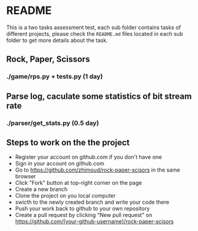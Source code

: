 # README
This is a two tasks assessment test, each sub folder contains tasks of different projects, please check the `README.md` files located in each sub folder to get more details about the task.

## Rock, Paper, Scissors
### ./game/rps.py + tests.py (1 day)

## Parse log, caculate some statistics of bit stream rate
### ./parser/get_stats.py (0.5 day)

## Steps to work on the the project
* Register your account on github.com if you don't have one
* Sign in your account on github.com
* Go to https://github.com/zhimoud/rock-paper-scisors in the same browser
* Click "Fork" button at top-right corner on the page
* Create a new branch
* Clone the project on you local computer
* swicth to the newly created branch and write your code there
* Push your work back to github to your own repository
* Create a pull request by clicking "New pull request" on https://github.com/[your-github-username]/rock-paper-scisors

    
    
